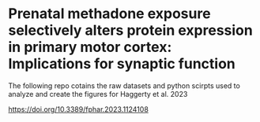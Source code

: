 # Prenatal methadone exposure selectively alters protein expression in primary motor cortex: Implications for synaptic function

The following repo cotains the raw datasets and python scirpts used to analyze and create the figures for Haggerty et al. 2023

https://doi.org/10.3389/fphar.2023.1124108

